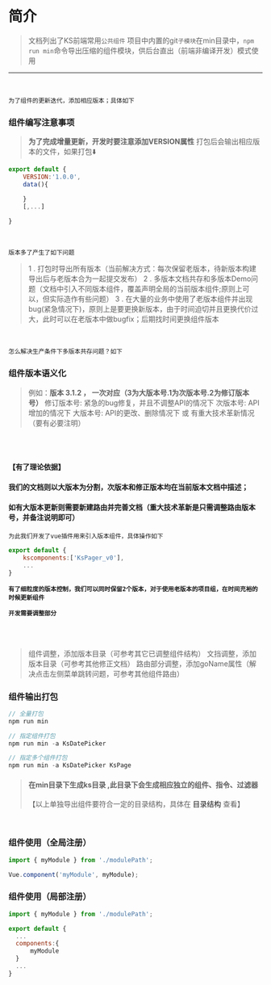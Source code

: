 # 简介

> 文档列出了KS前端常用`公共组件`
> 项目中内置的git`子模块`在min目录中，`npm run min`命令导出压缩的组件模块，供后台直出（前端非编译开发）模式使用

-------------
<br>

`为了组件的更新迭代，添加相应版本；具体如下`

### 组件编写注意事项

> **为了完成增量更新，开发时要注意添加VERSION属性**
> 打包后会输出相应版本的文件，如果打包⬇️


```js
export default {
    VERSION:'1.0.0',
    data(){

    }
    [,...]

}
```
<br>

`版本多了产生了如下问题`
> 1 . 打包时导出所有版本（当前解决方式：每次保留老版本，待新版本构建导出后与老版本合为一起提交发布）
> 2 . 多版本文档共存和多版本Demo问题（文档中引入不同版本组件，覆盖声明全局的当前版本组件;原则上可以，但实际造作有些问题）
> 3 . 在大量的业务中使用了老版本组件并出现bug(紧急情况下)，原则上是要更换新版本，由于时间迫切并且更换代价过大，此时可以在老版本中做bugfix；后期找时间更换组件版本

<br>

`怎么解决生产条件下多版本共存问题？如下`

### 组件版本语义化

> 例如：**版本 3.1.2 ， 一次对应（3为大版本号.1为次版本号.2为修订版本号）**
> 修订版本号: 紧急的bug修复，并且不调整API的情况下
> 次版本号: API增加的情况下
> 大版本号: API的更改、删除情况下 或 有重大技术革新情况（要有必要注明）

<br><br>

#### 【有了理论依据】
####    我们的文档则以大版本为分割，次版本和修正版本均在当前版本文档中描述；
####    如有大版本更新则需要新建路由并完善文档（重大技术革新是只需调整路由版本号，并备注说明即可）

`为此我们开发了vue插件用来引入版本组件，具体操作如下`

```js
export default {
    kscomponents:['KsPager_v0'],
    ...
}
```
**`有了细粒度的版本控制，我们可以同时保留2个版本，对于使用老版本的项目组，在时间充裕的时候更新组件`**
<br>

**`开发需要调整部分`**

<br><br>

> 组件调整，添加版本目录（可参考其它已调整组件结构）
> 文挡调整，添加版本目录（可参考其他修正文档）
> 路由部分调整，添加goName属性（解决点击左侧菜单跳转问题，可参考其他组件路由）


### 组件输出打包

```js
// 全量打包
npm run min 

// 指定组件打包
npm run min -a KsDatePicker

// 指定多个组件打包
npm run min -a KsDatePicker KsPage
```



> #### 在min目录下生成ks目录 ,此目录下会生成相应独立的组件、指令、过滤器
> 【以上单独导出组件要符合一定的目录结构，具体在 <a v-link="{name:'dir'}" title="">目录结构</a> 查看】

<br>

### 组件使用（全局注册）

```javascript
import { myModule } from './modulePath';

Vue.component('myModule', myModule);
```

### 组件使用（局部注册）
```javascript
import { myModule } from './modulePath';

export default {
  ...
  components:{
      myModule
  }    
  ...
}
```
